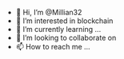 - 👋 Hi, I’m @Millian32
- 👀 I’m interested in blockchain
- 🌱 I’m currently learning ...
- 💞️ I’m looking to collaborate on 
- 📫 How to reach me ...

<!---
Millian32/Millian32 is a ✨ special ✨ repository because its `README.md` (this file) appears on your GitHub profile.
You can click the Preview link to take a look at your changes.
--->
